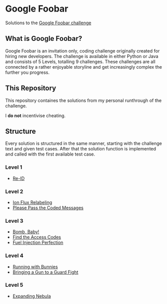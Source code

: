 # Google Foobar

Solutions to the [Google Foobar challenge](https://foobar.withgoogle.com)

## What is Google Foobar?

Google Foobar is an invitation only, coding challenge originally created for hiring new developers. The challenge is available in either Python or Java and consists of 5 Levels, totalling 9 challenges. These challenges are all connected by a rather enjoyable storyline and get increasingly complex the further you progress.

## This Repository

This repository containes the solutions from my personal runthrough of the challenge.

I **do not** incentivise cheating. 

## Structure

Every solution is structured in the same manner, starting with the challenge text and given test cases. After that the solution function is implemented and called with the first available test case.

### Level 1

 - [Re-ID](https://github.com/maxBeinlich/GoogleFoobarChallenge/blob/master/Level%201/challenge1.py)

### Level 2

 - [Ion Flux Relabeling](https://github.com/maxBeinlich/GoogleFoobarChallenge/blob/master/Level%202/challenge1.py)
 - [Please Pass the Coded Messages](https://github.com/maxBeinlich/GoogleFoobarChallenge/blob/master/Level%202/challenge2.py)

### Level 3

 - [Bomb, Baby!](https://github.com/maxBeinlich/GoogleFoobarChallenge/blob/master/Level%203/challenge1.py)
 - [Find the Access Codes](https://github.com/maxBeinlich/GoogleFoobarChallenge/blob/master/Level%203/challenge2.py)
 - [Fuel Injection Perfection](https://github.com/maxBeinlich/GoogleFoobarChallenge/blob/master/Level%203/challenge3.py)

### Level 4

 - [Running with Bunnies](https://github.com/maxBeinlich/GoogleFoobarChallenge/blob/master/Level%204/challenge1.py)
 - [Bringing a Gun to a Guard Fight](https://github.com/maxBeinlich/GoogleFoobarChallenge/blob/master/Level%204/challenge2.py)

### Level 5

 - [Expanding Nebula](https://github.com/maxBeinlich/GoogleFoobarChallenge/blob/master/Level%205/challenge1.py)

